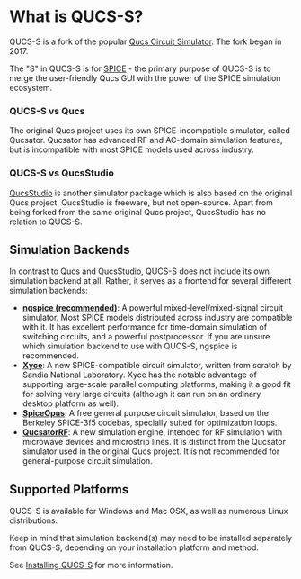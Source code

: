 # What is QUCS-S?

QUCS-S is a fork of the popular [Qucs Circuit Simulator](https://qucs.sourceforge.net/). The fork began in 2017.

The "S" in QUCS-S is for [SPICE](https://en.wikipedia.org/wiki/SPICE) - the primary purpose of QUCS-S is to merge the user-friendly Qucs GUI with the power of the SPICE simulation ecosystem.

### QUCS-S vs Qucs

The original Qucs project uses its own SPICE-incompatible simulator, called Qucsator. Qucsator has advanced RF and AC-domain simulation features, but is incompatible with most SPICE models used across industry.

### QUCS-S vs QucsStudio

[QucsStudio](https://qucsstudio.de/) is another simulator package which is also based on the original Qucs project. QucsStudio is freeware, but not open-source. Apart from being forked from the same original Qucs project, QucsStudio has no relation to QUCS-S.

## Simulation Backends

In contrast to Qucs and QucsStudio, QUCS-S does not include its own simulation backend at all. Rather, it serves as a frontend for several different simulation backends:

* **[ngspice (recommended)](https://ngspice.sourceforge.io/)**: A powerful mixed-level/mixed-signal circuit simulator. Most SPICE models distributed across industry are compatible with it. It has excellent performance for time-domain simulation of switching circuits, and a powerful postprocessor. If you are unsure which simulation backend to use with QUCS-S, ngspice is recommended.
* **[Xyce](https://xyce.sandia.gov/)**: A new SPICE-compatible circuit simulator, written from scratch by Sandia National Laboratory. Xyce has the notable advantage of supporting large-scale parallel computing platforms, making it a good fit for solving very large circuits (although it can run on an ordinary desktop platform as well).
* **[SpiceOpus](https://www.spiceopus.si/)**: A free general purpose circuit simulator, based on the Berkeley SPICE-3f5 codebas, specially suited for optimization loops.
* **[QucsatorRF](https://github.com/ra3xdh/qucsator_rf)**: A new simulation engine, intended for RF simulation with microwave devices and microstrip lines. It is distinct from the Qucsator simulator used in the original Qucs project. It is not recommended for general-purpose circuit simulation.

## Supported Platforms

QUCS-S is available for Windows and Mac OSX, as well as numerous Linux distributions.

Keep in mind that simulation backend(s) may need to be installed separately from QUCS-S, depending on your installation platform and method.

See [Installing QUCS-S](/installation/installing-qucs-s) for more information.